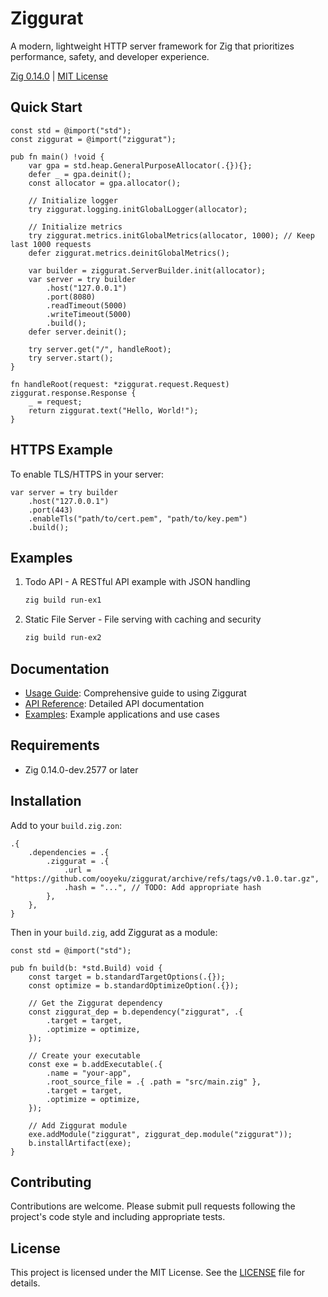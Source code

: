 # Ziggurat

A modern, lightweight HTTP server framework for Zig that prioritizes performance, safety, and developer experience.

[Zig 0.14.0](https://ziglang.org) | [MIT License](LICENSE)


## Quick Start

```zig
const std = @import("std");
const ziggurat = @import("ziggurat");

pub fn main() !void {
    var gpa = std.heap.GeneralPurposeAllocator(.{}){};
    defer _ = gpa.deinit();
    const allocator = gpa.allocator();

    // Initialize logger
    try ziggurat.logging.initGlobalLogger(allocator);
    
    // Initialize metrics
    try ziggurat.metrics.initGlobalMetrics(allocator, 1000); // Keep last 1000 requests
    defer ziggurat.metrics.deinitGlobalMetrics();

    var builder = ziggurat.ServerBuilder.init(allocator);
    var server = try builder
        .host("127.0.0.1")
        .port(8080)
        .readTimeout(5000)
        .writeTimeout(5000)
        .build();
    defer server.deinit();

    try server.get("/", handleRoot);
    try server.start();
}

fn handleRoot(request: *ziggurat.request.Request) ziggurat.response.Response {
    _ = request;
    return ziggurat.text("Hello, World!");
}
```

## HTTPS Example

To enable TLS/HTTPS in your server:

```zig
var server = try builder
    .host("127.0.0.1")
    .port(443)
    .enableTls("path/to/cert.pem", "path/to/key.pem")
    .build();
```

## Examples

1. Todo API - A RESTful API example with JSON handling
   ```bash
   zig build run-ex1
   ```

2. Static File Server - File serving with caching and security
   ```bash
   zig build run-ex2
   ```

## Documentation

- [Usage Guide](docs/usage.md): Comprehensive guide to using Ziggurat
- [API Reference](docs/usage.md#api-reference): Detailed API documentation
- [Examples](examples/): Example applications and use cases

## Requirements

- Zig 0.14.0-dev.2577 or later

## Installation

Add to your `build.zig.zon`:

```zig
.{
    .dependencies = .{
        .ziggurat = .{
            .url = "https://github.com/ooyeku/ziggurat/archive/refs/tags/v0.1.0.tar.gz",
            .hash = "...", // TODO: Add appropriate hash
        },
    },
}
```

Then in your `build.zig`, add Ziggurat as a module:

```zig
const std = @import("std");

pub fn build(b: *std.Build) void {
    const target = b.standardTargetOptions(.{});
    const optimize = b.standardOptimizeOption(.{});

    // Get the Ziggurat dependency
    const ziggurat_dep = b.dependency("ziggurat", .{
        .target = target,
        .optimize = optimize,
    });

    // Create your executable
    const exe = b.addExecutable(.{
        .name = "your-app",
        .root_source_file = .{ .path = "src/main.zig" },
        .target = target,
        .optimize = optimize,
    });

    // Add Ziggurat module
    exe.addModule("ziggurat", ziggurat_dep.module("ziggurat"));
    b.installArtifact(exe);
}
```

## Contributing

Contributions are welcome. Please submit pull requests following the project's code style and including appropriate tests.

## License

This project is licensed under the MIT License. See the [LICENSE](LICENSE) file for details.

